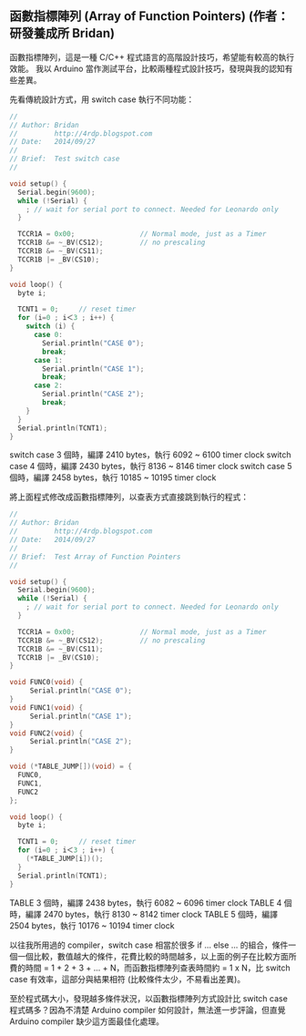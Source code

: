 ## 函數指標陣列 (Array of Function Pointers) (作者：研發養成所 Bridan)

函數指標陣列，這是一種 C/C++ 程式語言的高階設計技巧，希望能有較高的執行效能。
我以 Arduino 當作測試平台，比較兩種程式設計技巧，發現與我的認知有些差異。

先看傳統設計方式，用 switch case 執行不同功能：

```CPP
//
// Author: Bridan
//         http://4rdp.blogspot.com
// Date:   2014/09/27
//
// Brief:  Test switch case
//

void setup() {
  Serial.begin(9600);
  while (!Serial) {
    ; // wait for serial port to connect. Needed for Leonardo only
  }

  TCCR1A = 0x00;                // Normal mode, just as a Timer
  TCCR1B &= ~_BV(CS12);         // no prescaling
  TCCR1B &= ~_BV(CS11);      
  TCCR1B |= _BV(CS10);   
}

void loop() {
  byte i;

  TCNT1 = 0;     // reset timer
  for (i=0 ; i＜3 ; i++) {
    switch (i) {
      case 0:
        Serial.println("CASE 0");
        break;
      case 1:
        Serial.println("CASE 1");
        break;
      case 2:
        Serial.println("CASE 2");
        break;
    }
  }
  Serial.println(TCNT1);
}
```

switch case 3 個時，編譯 2410 bytes，執行 6092 ~ 6100 timer clock
switch case 4 個時，編譯 2430 bytes，執行 8136 ~ 8146 timer clock
switch case 5 個時，編譯 2458 bytes，執行 10185 ~ 10195 timer clock

將上面程式修改成函數指標陣列，以查表方式直接跳到執行的程式：

```CPP
//
// Author: Bridan
//         http://4rdp.blogspot.com
// Date:   2014/09/27
//
// Brief:  Test Array of Function Pointers
//

void setup() {
  Serial.begin(9600);
  while (!Serial) {
    ; // wait for serial port to connect. Needed for Leonardo only
  }

  TCCR1A = 0x00;                // Normal mode, just as a Timer
  TCCR1B &= ~_BV(CS12);         // no prescaling
  TCCR1B &= ~_BV(CS11);      
  TCCR1B |= _BV(CS10);   
}

void FUNC0(void) {
     Serial.println("CASE 0");
}
void FUNC1(void) {
     Serial.println("CASE 1");
}
void FUNC2(void) {
     Serial.println("CASE 2");
}

void (*TABLE_JUMP[])(void) = {
  FUNC0,
  FUNC1,
  FUNC2
};

void loop() {
  byte i;

  TCNT1 = 0;     // reset timer
  for (i=0 ; i＜3 ; i++) {
    (*TABLE_JUMP[i])();
  }
  Serial.println(TCNT1);
}
```

TABLE 3 個時，編譯 2438 bytes，執行 6082 ~ 6096 timer clock
TABLE 4 個時，編譯 2470 bytes，執行 8130 ~ 8142 timer clock
TABLE 5 個時，編譯 2504 bytes，執行 10176 ~ 10194 timer clock

以往我所用過的 compiler，switch case 相當於很多 if ... else ... 的組合，條件一個一個比較，數值越大的條件，花費比較的時間越多，以上面的例子在比較方面所費的時間 = 1 + 2 + 3 + ... + N，而函數指標陣列查表時間約 = 1 x N，比 switch case 有效率，這部分與結果相符 (比較條件太少，不易看出差異)。

至於程式碼大小，發現越多條件狀況，以函數指標陣列方式設計比 switch case 程式碼多？因為不清楚 Arduino compiler 如何設計，無法進一步評論，但直覺 Arduino compiler 缺少這方面最佳化處理。


